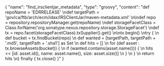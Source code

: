 {
  "name": "find_irsclientjar_metadata",
  "type": "groovy",
  "content": "def repoName = 'EDRRELEASE' \ndef targetPath = 'gov/ca/ftb/arch/ecm/idax/IRSClientJar/maven-metadata.xml' \n\ndef repo = repository.repositoryManager.get(repoName) \ndef storageFacetClass = Class.forName('org.sonatype.nexus.repository.storage.StorageFacet') \ndef tx = repo.facet(storageFacetClass).txSupplier().get() \n\ntx.begin() \ntry { \n  def bucket = tx.findBucket(repo) \n  def wanted = [targetPath, targetPath + '.md5', targetPath + '.sha1'] as Set \n  def hits = [] \n  for (def asset : tx.browseAssets(bucket)) { \n    if (wanted.contains(asset.name())) { \n      hits << [id: asset.id(), name: asset.name(), size: asset.size()] \n    } \n  } \n  return hits \n} finally { tx.close() }"
}
